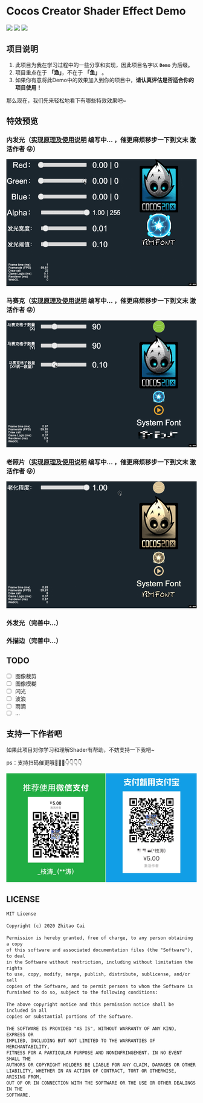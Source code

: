 # Cocos Creator Shader Effect Demo

[![](https://img.shields.io/badge/Release-0.1.0-green.svg)](CHANGELOG.md)
[![](https://img.shields.io/badge/license-MIT-green.svg)](LICENSE)
[![](https://img.shields.io/badge/Support-Cocos%20Creator%20v2.2.1-orange.svg)](http://www.cocos.com/creator)

## 项目说明

1. 此项目为我在学习过程中的一些分享和实现，因此项目名字以 **`Demo`** 为后缀。
2. 项目重点在于 **「渔」**，不在于 **「鱼」** 。
3. 如果你有意将此Demo中的效果加入到你的项目中，**请认真评估是否适合你的项目使用！**

那么现在，我们先来轻松地看下有哪些特效效果吧~

## 特效预览

### 内发光（[实现原理及使用说明]() 编写中... ，催更麻烦移步一下到文末 **激活作者** 😜）

![](static/effects/2d-sprite-glow-inner.gif)

### 马赛克（[实现原理及使用说明]() 编写中... ，催更麻烦移步一下到文末 **激活作者** 😜）

![](static/effects/2d-sprite-mosaic.gif)

### 老照片（[实现原理及使用说明]() 编写中... ，催更麻烦移步一下到文末 **激活作者** 😜）

![](static/effects/2d-sprite-old-photo.gif)

### 外发光（完善中...）

### 外描边（完善中...）

## TODO

* [ ] 图像裁剪
* [ ] 图像模糊
* [ ] 闪光
* [ ] 波浪
* [ ] 雨滴
* [ ] ...

## 支持一下作者吧

如果此项目对你学习和理解Shader有帮助，不妨支持一下我吧~

ps：支持扫码催更哦🤣🤣🤣👇👇👇👇

![](static/pay.png)


## LICENSE

    MIT License

    Copyright (c) 2020 Zhitao Cai

    Permission is hereby granted, free of charge, to any person obtaining a copy
    of this software and associated documentation files (the "Software"), to deal
    in the Software without restriction, including without limitation the rights
    to use, copy, modify, merge, publish, distribute, sublicense, and/or sell
    copies of the Software, and to permit persons to whom the Software is
    furnished to do so, subject to the following conditions:

    The above copyright notice and this permission notice shall be included in all
    copies or substantial portions of the Software.

    THE SOFTWARE IS PROVIDED "AS IS", WITHOUT WARRANTY OF ANY KIND, EXPRESS OR
    IMPLIED, INCLUDING BUT NOT LIMITED TO THE WARRANTIES OF MERCHANTABILITY,
    FITNESS FOR A PARTICULAR PURPOSE AND NONINFRINGEMENT. IN NO EVENT SHALL THE
    AUTHORS OR COPYRIGHT HOLDERS BE LIABLE FOR ANY CLAIM, DAMAGES OR OTHER
    LIABILITY, WHETHER IN AN ACTION OF CONTRACT, TORT OR OTHERWISE, ARISING FROM,
    OUT OF OR IN CONNECTION WITH THE SOFTWARE OR THE USE OR OTHER DEALINGS IN THE
    SOFTWARE.
